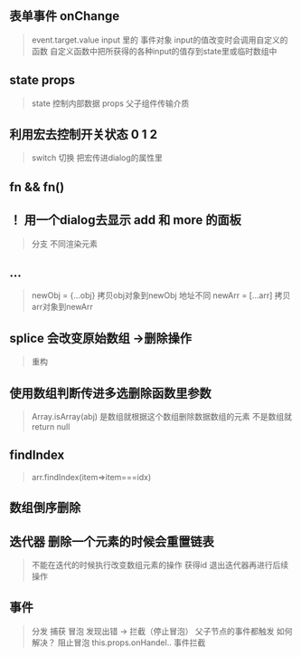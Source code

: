 ## 表单事件 onChange 
> event.target.value
> input 里的 事件对象 input的值改变时会调用自定义的函数
> 自定义函数中把所获得的各种input的值存到state里或临时数组中

## state props
> state 控制内部数据
> props 父子组件传输介质

## 利用宏去控制开关状态 0 1 2 
> switch 切换
> 把宏传进dialog的属性里

## fn && fn()

## ！ 用一个dialog去显示 add 和 more 的面板 
> 分支 不同渲染元素

## ...
> newObj = {...obj} 拷贝obj对象到newObj 地址不同
> newArr = [...arr] 拷贝arr对象到newArr


## splice 会改变原始数组 ->删除操作
> 重构


## 使用数组判断传进多选删除函数里参数
> Array.isArray(abj)
> 是数组就根据这个数组删除数据数组的元素
> 不是数组就return null

## findIndex 
> arr.findIndex(item=>item===idx)

## 数组倒序删除

## 迭代器 删除一个元素的时候会重置链表
> 不能在迭代的时候执行改变数组元素的操作
> 获得id 退出迭代器再进行后续操作


## 事件
> 分发  捕获  冒泡
> 发现出错 -> 拦截（停止冒泡）
> 父子节点的事件都触发 如何解决？
>  阻止冒泡 this.props.onHandel..
>  事件拦截





















